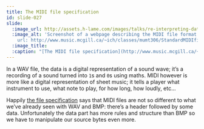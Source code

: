 ```yaml
---
title: The MIDI file specification
id: slide-027
slide:
  :image_url: http://assets.h-lame.com/images/talks/re-interpreting-data/slides/027.png
  :image_alt: 'Screenshot of a webpage describing the MIDI file format specification;
    url: http://www.music.mcgill.ca/~ich/classes/mumt306/StandardMIDIfileformat.html'
  :image_title:
  :caption: "[The MIDI file specification](http://www.music.mcgill.ca/~ich/classes/mumt306/StandardMIDIfileformat.html)\n"
---
```

In a WAV file, the data is a digital representation of a sound wave; it’s a recording of a sound turned into `1`s and `0`s using maths.  MIDI however is more like a digital representation of sheet music; it tells a player what instrument to use, what note to play, for how long, how loudly, etc...

Happily [the file specification](http://www.music.mcgill.ca/~ich/classes/mumt306/StandardMIDIfileformat.html) says that MIDI files are not so different to what we’ve already seen with WAV and BMP: there’s a header followed by some data.  Unfortunately the data part has more rules and structure than BMP so we have to manipulate our source bytes even more.
